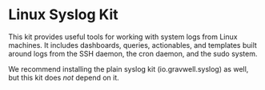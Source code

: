# Linux Syslog Kit

This kit provides useful tools for working with system logs from Linux machines. It includes dashboards, queries, actionables, and templates built around logs from the SSH daemon, the cron daemon, and the sudo system.

We recommend installing the plain syslog kit (io.gravwell.syslog) as well, but this kit does *not* depend on it.
